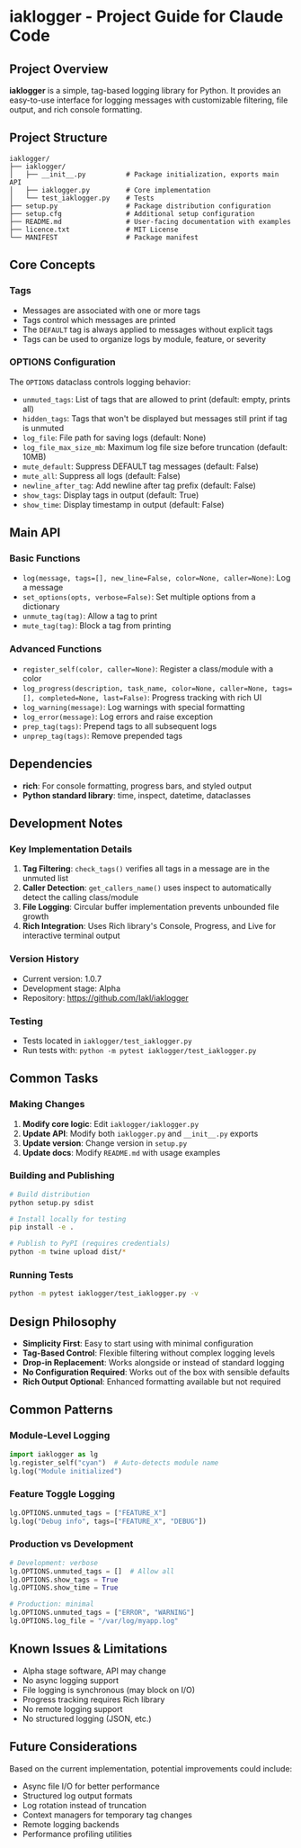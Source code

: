 # iaklogger - Project Guide for Claude Code

## Project Overview

**iaklogger** is a simple, tag-based logging library for Python. It provides an easy-to-use interface for logging messages with customizable filtering, file output, and rich console formatting.

## Project Structure

```
iaklogger/
├── iaklogger/
│   ├── __init__.py          # Package initialization, exports main API
│   ├── iaklogger.py         # Core implementation
│   └── test_iaklogger.py    # Tests
├── setup.py                 # Package distribution configuration
├── setup.cfg                # Additional setup configuration
├── README.md                # User-facing documentation with examples
├── licence.txt              # MIT License
└── MANIFEST                 # Package manifest
```

## Core Concepts

### Tags
- Messages are associated with one or more tags
- Tags control which messages are printed
- The `DEFAULT` tag is always applied to messages without explicit tags
- Tags can be used to organize logs by module, feature, or severity

### OPTIONS Configuration
The `OPTIONS` dataclass controls logging behavior:
- `unmuted_tags`: List of tags that are allowed to print (default: empty, prints all)
- `hidden_tags`: Tags that won't be displayed but messages still print if tag is unmuted
- `log_file`: File path for saving logs (default: None)
- `log_file_max_size_mb`: Maximum log file size before truncation (default: 10MB)
- `mute_default`: Suppress DEFAULT tag messages (default: False)
- `mute_all`: Suppress all logs (default: False)
- `newline_after_tag`: Add newline after tag prefix (default: False)
- `show_tags`: Display tags in output (default: True)
- `show_time`: Display timestamp in output (default: False)

## Main API

### Basic Functions
- `log(message, tags=[], new_line=False, color=None, caller=None)`: Log a message
- `set_options(opts, verbose=False)`: Set multiple options from a dictionary
- `unmute_tag(tag)`: Allow a tag to print
- `mute_tag(tag)`: Block a tag from printing

### Advanced Functions
- `register_self(color, caller=None)`: Register a class/module with a color
- `log_progress(description, task_name, color=None, caller=None, tags=[], completed=None, last=False)`: Progress tracking with rich UI
- `log_warning(message)`: Log warnings with special formatting
- `log_error(message)`: Log errors and raise exception
- `prep_tag(tags)`: Prepend tags to all subsequent logs
- `unprep_tag(tags)`: Remove prepended tags

## Dependencies

- **rich**: For console formatting, progress bars, and styled output
- **Python standard library**: time, inspect, datetime, dataclasses

## Development Notes

### Key Implementation Details

1. **Tag Filtering**: `check_tags()` verifies all tags in a message are in the unmuted list
2. **Caller Detection**: `get_callers_name()` uses inspect to automatically detect the calling class/module
3. **File Logging**: Circular buffer implementation prevents unbounded file growth
4. **Rich Integration**: Uses Rich library's Console, Progress, and Live for interactive terminal output

### Version History
- Current version: 1.0.7
- Development stage: Alpha
- Repository: https://github.com/Iakl/iaklogger

### Testing
- Tests located in `iaklogger/test_iaklogger.py`
- Run tests with: `python -m pytest iaklogger/test_iaklogger.py`

## Common Tasks

### Making Changes
1. **Modify core logic**: Edit `iaklogger/iaklogger.py`
2. **Update API**: Modify both `iaklogger.py` and `__init__.py` exports
3. **Update version**: Change version in `setup.py`
4. **Update docs**: Modify `README.md` with usage examples

### Building and Publishing
```bash
# Build distribution
python setup.py sdist

# Install locally for testing
pip install -e .

# Publish to PyPI (requires credentials)
python -m twine upload dist/*
```

### Running Tests
```bash
python -m pytest iaklogger/test_iaklogger.py -v
```

## Design Philosophy

- **Simplicity First**: Easy to start using with minimal configuration
- **Tag-Based Control**: Flexible filtering without complex logging levels
- **Drop-in Replacement**: Works alongside or instead of standard logging
- **No Configuration Required**: Works out of the box with sensible defaults
- **Rich Output Optional**: Enhanced formatting available but not required

## Common Patterns

### Module-Level Logging
```python
import iaklogger as lg
lg.register_self("cyan")  # Auto-detects module name
lg.log("Module initialized")
```

### Feature Toggle Logging
```python
lg.OPTIONS.unmuted_tags = ["FEATURE_X"]
lg.log("Debug info", tags=["FEATURE_X", "DEBUG"])
```

### Production vs Development
```python
# Development: verbose
lg.OPTIONS.unmuted_tags = []  # Allow all
lg.OPTIONS.show_tags = True
lg.OPTIONS.show_time = True

# Production: minimal
lg.OPTIONS.unmuted_tags = ["ERROR", "WARNING"]
lg.OPTIONS.log_file = "/var/log/myapp.log"
```

## Known Issues & Limitations

- Alpha stage software, API may change
- No async logging support
- File logging is synchronous (may block on I/O)
- Progress tracking requires Rich library
- No remote logging support
- No structured logging (JSON, etc.)

## Future Considerations

Based on the current implementation, potential improvements could include:
- Async file I/O for better performance
- Structured log output formats
- Log rotation instead of truncation
- Context managers for temporary tag changes
- Remote logging backends
- Performance profiling utilities
